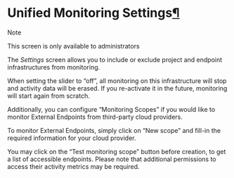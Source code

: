 Unified Monitoring Settings[¶](#unified-monitoring-settings "Permalink to this heading")
========================================================================================



Note


This screen is only available to administrators



The *Settings* screen allows you to include or exclude project and endpoint
infrastructures from monitoring.


When setting the slider to “off”, all monitoring on this infrastructure will
stop and activity data will be erased. If you re\-activate it in the future,
monitoring will start again from scratch.


Additionally, you can configure “Monitoring Scopes” if you would like to
monitor External Endpoints from third\-party cloud providers.


To monitor External Endpoints, simply click on “New scope” and fill\-in the required information for your cloud provider.


You may click on the “Test monitoring scope” button before creation, to get a
list of accessible endpoints. Please note that additional permissions to access
their activity metrics may be required.